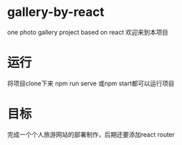 # gallery-by-react
one photo gallery project based on react
欢迎来到本项目
# 运行
将项目clone下来
npm run serve
或npm start都可以运行项目
# 目标
完成一个个人旅游网站的部署制作，后期还要添加react router

